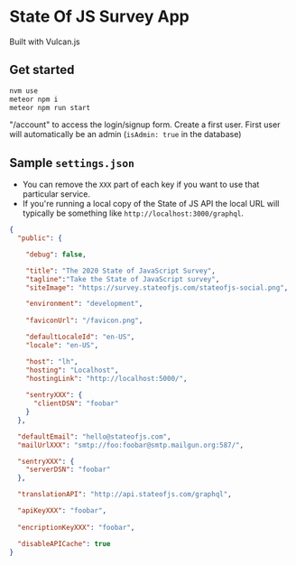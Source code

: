 # State Of JS Survey App

Built with Vulcan.js

## Get started

```sh
nvm use
meteor npm i
meteor npm run start
```

"/account" to access the login/signup form.
Create a first user.
First user will automatically be an admin (`isAdmin: true` in the database)

## Sample `settings.json`

- You can remove the `XXX` part of each key if you want to use that particular service.
- If you're running a local copy of the State of JS API the local URL will typically be something like `http://localhost:3000/graphql`.

```json
{
  "public": {

    "debug": false,

    "title": "The 2020 State of JavaScript Survey",
    "tagline":"Take the State of JavaScript survey",
    "siteImage": "https://survey.stateofjs.com/stateofjs-social.png",

    "environment": "development",
    
    "faviconUrl": "/favicon.png",

    "defaultLocaleId": "en-US",
    "locale": "en-US",

    "host": "lh",
    "hosting": "Localhost",
    "hostingLink": "http://localhost:5000/",
    
    "sentryXXX": {
      "clientDSN": "foobar"
    }
  },

  "defaultEmail": "hello@stateofjs.com",
  "mailUrlXXX": "smtp://foo:foobar@smtp.mailgun.org:587/",

  "sentryXXX": {
    "serverDSN": "foobar"
  },

  "translationAPI": "http://api.stateofjs.com/graphql",

  "apiKeyXXX": "foobar",
  
  "encriptionKeyXXX": "foobar",

  "disableAPICache": true
}
```